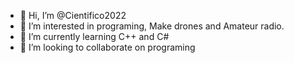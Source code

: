 - 👋 Hi, I’m @Cientifico2022
- 👀 I’m interested in programing, Make drones and Amateur radio.
- 🌱 I’m currently learning C++ and C# 
- 💞️ I’m looking to collaborate on programing

<!---
Cientifico2022/Cientifico2022 is a ✨ special ✨ repository because its `README.md` (this file) appears on your GitHub profile.
You can click the Preview link to take a look at your changes.
--->
